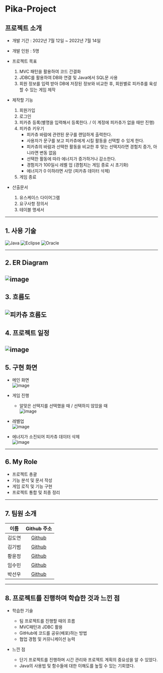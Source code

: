 # Pika-Project

## 프로젝트 소개

- 개발 기간 : 2022년 7월 12일 ~ 2022년 7월 14일
- 개발 인원 : 5명

- 프로젝트 목표
  1) MVC 패턴을 활용하여 코드 간결화
  2) JDBC를 활용하여 DB와 연결 및 Java에서 SQL문 사용
  3) 회원 정보를 입력 받아 DB에 저장된 정보와 비교한 후, 회원별로 피카츄를 육성할 수 있는 게임 제작
- 제작할 기능
  1) 회원가입
  2) 로그인
  3) 피카츄 등록(별명을 입력해서 등록한다. / 이 계정에 피카츄가 없을 때만 진행)
  4) 피카츄 키우기
     - 피카츄 바람에 관련된 문구를 랜덤하게 출력한다.
     - 사용자가 문구를 보고 피카츄에게 시킬 활동을 선택할 수 있게 한다.
     - 피카츄의 바람과 선택한 활동을 비교한 후 맞는 선택지라면 경험치 증가, 아니라면 변동 없음
     - 선택한 활동에 따라 에너지가 증가하거나 감소한다.
     - 경험치가 100일시 레벨 업 (경험치는 게임 종료 시 초기화)
     - 에너지가 0 이하라면 사망 (피카츄 데이터 삭제)
  6) 게임 종료

- 산출문서
  1) 유스케이스 다이어그램
  2) 요구사항 정의서
  3) 테이블 명세서
---
## 1. 사용 기술
![Java](https://img.shields.io/badge/JAVA-007396?style=for-the-badge&logo=java&logoColor=white)
![Eclipse](https://img.shields.io/badge/Eclipse-FE7A16.svg?style=for-the-badge&logo=Eclipse&logoColor=white)
![Oracle](https://img.shields.io/badge/oracle-F80000?style=for-the-badge&logo=oracle&logoColor=white)

---
## 2. ER Diagram
![image](https://user-images.githubusercontent.com/89984853/198168171-b97a8eba-d5d9-425f-9793-fe0d947ded3a.png)
---
## 3. 흐름도
![피카츄 흐름도](https://user-images.githubusercontent.com/89984853/198162917-6048c184-87c4-4f73-a043-7d42bed83044.png)
---
## 4. 프로젝트 일정   
![image](https://user-images.githubusercontent.com/89984853/198159660-eb619671-2ebc-46ac-8793-08e976351eb4.png)
---
## 5. 구현 화면
- 메인 화면   
![image](https://user-images.githubusercontent.com/89984853/198171786-f0b34394-9a53-4f71-b46e-511a54afd276.png)

- 게임 진행
  - 알맞은 선택지를 선택했을 때 / 선택하지 않았을 때      
![image](https://user-images.githubusercontent.com/89984853/198171832-a33e075a-3ed9-4605-b6df-e2626adf969c.png)

- 레벨업    
![image](https://user-images.githubusercontent.com/89984853/198172054-8dc050d7-de01-4ad1-b746-c1fbd7a2952f.png)

- 에너지가 소진되어 피카츄 데이터 삭제    
![image](https://user-images.githubusercontent.com/89984853/198172174-96172ad8-2e8e-40af-bca3-0eed87a22a24.png)
---

## 6. My Role
- 프로젝트 총괄
- 기능 분석 및 문서 작성
- 게임 로직 및 기능 구현
- 프로젝트 통합 및 최종 정리

---
## 7. 팀원 소개

|  이름  |                Github 주소                 |
| :----: | :---------------------------------------: |
| 김도연 |  [Github](https://github.com/kdn00)     |
| 김기범 |  [Github](https://github.com/colaage23)   |
| 황윤정 |  [Github](https://github.com/jjenniyun)  |
| 임수민 |  [Github](https://github.com/wjdrmstnals)  |
| 박선우 |  [Github](https://github.com/Jjomyi) |
---
## 8. 프로젝트를 진행하며 학습한 것과 느낀 점

- 학습한 기술
  - 팀 프로젝트를 진행할 때의 흐름
  - MVC패턴과 JDBC 활용
  - GitHub에 코드를 공유(배포)하는 방법
  - 협업 경험 및 커뮤니케이션 능력

- 느낀 점
  - 단기 프로젝트를 진행하며 시간 관리와 프로젝트 계획의 중요성을 알 수 있었다.
  - Java의 사용법 및 함수들에 대한 이해도를 높힐 수 있는 기회였다.

